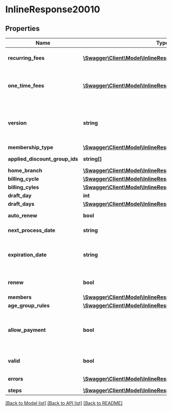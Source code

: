 # InlineResponse20010

## Properties
Name | Type | Description | Notes
------------ | ------------- | ------------- | -------------
**recurring_fees** | [**\Swagger\Client\Model\InlineResponse20010RecurringFees[]**](InlineResponse20010RecurringFees.md) | Fees that will be charged in the future on a recurring basis (see &#x60;billing_cycle&#x60; for frequency) | 
**one_time_fees** | [**\Swagger\Client\Model\InlineResponse20010OneTimeFees[]**](InlineResponse20010OneTimeFees.md) | Fees that will be charged immediately at time of checkout (but might not be due immediately - see &#x60;one_time_fees.due_today_amount&#x60;) | 
**version** | **string** | The cart &#x60;version&#x60; serves as a verification value that an order has been reviewed before being finalized.  It will need to be passed into the membership checkout API call. | 
**membership_type** | [**\Swagger\Client\Model\InlineResponse20010MembershipType**](InlineResponse20010MembershipType.md) |  | 
**applied_discount_group_ids** | **string[]** | List of discount group ids that have been applied to this cart. | 
**home_branch** | [**\Swagger\Client\Model\InlineResponse20010HomeBranch**](InlineResponse20010HomeBranch.md) |  | 
**billing_cycle** | [**\Swagger\Client\Model\InlineResponse20010BillingCycle**](InlineResponse20010BillingCycle.md) |  | 
**billing_cyles** | [**\Swagger\Client\Model\InlineResponse20010BillingCycle[]**](InlineResponse20010BillingCycle.md) | List of available billing cycles | 
**draft_day** | **int** | Selected draft day (day of month) | 
**draft_days** | [**\Swagger\Client\Model\InlineResponse20010DraftDays[]**](InlineResponse20010DraftDays.md) | List of available draft days | 
**auto_renew** | **bool** | Valie is &#x60;true&#x60; if the membership is set to auto renew. | 
**next_process_date** | **string** | Date when next &#x60;recurring_fees&#x60; will be converted to actual fees. | 
**expiration_date** | **string** | When &#x60;auto_renew&#x60; is true, this property will not exist because there is no expiration date.  When &#x60;auto_renew&#x60; is false, this will be when the membership will expire. | [optional] 
**renew** | **bool** | Value is &#x60;true&#x60; if this cart is in the mode of renewing a unit (vs. joining) | 
**members** | [**\Swagger\Client\Model\InlineResponse20010Members[]**](InlineResponse20010Members.md) | Members that are in the cart | 
**age_group_rules** | [**\Swagger\Client\Model\InlineResponse20010AgeGroupRules**](InlineResponse20010AgeGroupRules.md) |  | 
**allow_payment** | **bool** | Value is &#x60;true&#x60; if a payment method can be supplied.  For example, if the membership is free after discounts have been applied and all recurring fees will be free in the future, the value will be &#x60;false&#x60;. | 
**valid** | **bool** | Value is &#x60;true&#x60; if there are no &#x60;errors&#x60; and all &#x60;age_group_rules&#x60; are valid. | 
**errors** | [**\Swagger\Client\Model\InlineResponse20010Errors[]**](InlineResponse20010Errors.md) | Any errors that must be resolved before checkout can complete | 
**steps** | [**\Swagger\Client\Model\InlineResponse20010Steps**](InlineResponse20010Steps.md) |  | 

[[Back to Model list]](../README.md#documentation-for-models) [[Back to API list]](../README.md#documentation-for-api-endpoints) [[Back to README]](../README.md)


